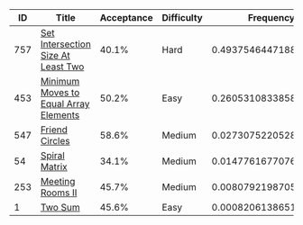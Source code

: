 |ID|Title|Acceptance|Difficulty|Frequency|
|----|-----|----|---|---|
|757|[Set Intersection Size At Least Two]( https://leetcode.com/problems/set-intersection-size-at-least-two)|40.1%|Hard|0.493754644718809|
|453|[Minimum Moves to Equal Array Elements]( https://leetcode.com/problems/minimum-moves-to-equal-array-elements)|50.2%|Easy|0.2605310833858301|
|547|[Friend Circles]( https://leetcode.com/problems/friend-circles)|58.6%|Medium|0.027307522052851193|
|54|[Spiral Matrix]( https://leetcode.com/problems/spiral-matrix)|34.1%|Medium|0.014776167707688753|
|253|[Meeting Rooms II]( https://leetcode.com/problems/meeting-rooms-ii)|45.7%|Medium|0.008079219870546493|
|1|[Two Sum]( https://leetcode.com/problems/two-sum)|45.6%|Easy|0.0008206138651873125|
